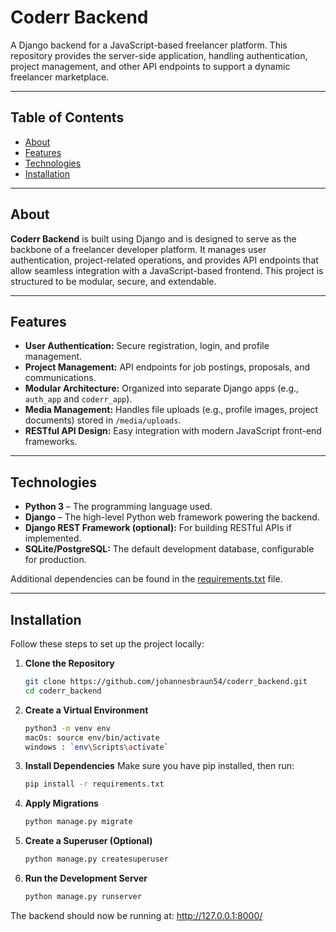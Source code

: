 # Coderr Backend

A Django backend for a JavaScript-based freelancer platform. This repository provides the server-side application, handling authentication, project management, and other API endpoints to support a dynamic freelancer marketplace.

---

## Table of Contents

- [About](#about)
- [Features](#features)
- [Technologies](#technologies)
- [Installation](#installation)
---

## About

**Coderr Backend** is built using Django and is designed to serve as the backbone of a freelancer developer platform. It manages user authentication, project-related operations, and provides API endpoints that allow seamless integration with a JavaScript-based frontend. This project is structured to be modular, secure, and extendable.

---

## Features

- **User Authentication:** Secure registration, login, and profile management.
- **Project Management:** API endpoints for job postings, proposals, and communications.
- **Modular Architecture:** Organized into separate Django apps (e.g., `auth_app` and `coderr_app`).
- **Media Management:** Handles file uploads (e.g., profile images, project documents) stored in `/media/uploads`.
- **RESTful API Design:** Easy integration with modern JavaScript front-end frameworks.

---

## Technologies

- **Python 3** – The programming language used.
- **Django** – The high-level Python web framework powering the backend.
- **Django REST Framework (optional):** For building RESTful APIs if implemented.
- **SQLite/PostgreSQL:** The default development database, configurable for production.

Additional dependencies can be found in the [requirements.txt](requirements.txt) file.

---

## Installation

Follow these steps to set up the project locally:

1. **Clone the Repository**

   ```bash
   git clone https://github.com/johannesbraun54/coderr_backend.git
   cd coderr_backend

2. **Create a Virtual Environment**

    ```bash
    python3 -m venv env
    macOs: source env/bin/activate 
    windows : `env\Scripts\activate`

3. **Install Dependencies**
    Make sure you have pip installed, then run:
    ```bash
    pip install -r requirements.txt

4. **Apply Migrations**
    ```bash
    python manage.py migrate

5. **Create a Superuser (Optional)**
    ```bash
    python manage.py createsuperuser

6. **Run the Development Server**
    
    ```bash
    python manage.py runserver

The backend should now be running at:
http://127.0.0.1:8000/